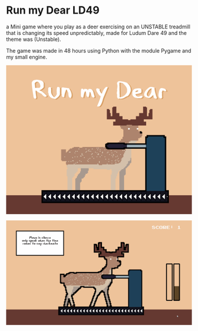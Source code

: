 # Run my Dear LD49

a Mini game where you play as a deer exercising on an UNSTABLE treadmill that is changing its speed unpredictably,
made for Ludum Dare 49 and the theme was (Unstable).

The game was made in 48 hours using Python with the module Pygame and my small engine.


![cover](sprites/ludum_dare_cover.png)

![gameplay](screenshots/gameplay.gif)
